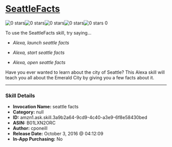# [SeattleFacts](http://alexa.amazon.com/#skills/amzn1.ask.skill.3a9b2a64-9cd9-4c40-a3e9-6f8e58430bed)
![0 stars](../../images/ic_star_border_black_18dp_1x.png)![0 stars](../../images/ic_star_border_black_18dp_1x.png)![0 stars](../../images/ic_star_border_black_18dp_1x.png)![0 stars](../../images/ic_star_border_black_18dp_1x.png)![0 stars](../../images/ic_star_border_black_18dp_1x.png) 0

To use the SeattleFacts skill, try saying...

* *Alexa, launch seattle facts*

* *Alexa, start seattle facts*

* *Alexa, open seattle facts*

Have you ever wanted to learn about the city of Seattle? This Alexa skill will teach you all about the Emerald City by giving you a few facts about it.

***

### Skill Details

* **Invocation Name:** seattle facts
* **Category:** null
* **ID:** amzn1.ask.skill.3a9b2a64-9cd9-4c40-a3e9-6f8e58430bed
* **ASIN:** B01LXN2ORC
* **Author:** cponeill
* **Release Date:** October 3, 2016 @ 04:12:09
* **In-App Purchasing:** No
